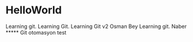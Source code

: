 ﻿# HelloWorld
Learning git. Learning Git. Learning Git v2
Osman Bey
Learning git.
Naber *****
Git otomasyon test

